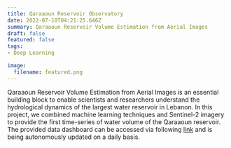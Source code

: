 ```yaml
---
title: Qaraaoun Reservoir Observatory
date: 2022-07-10T04:21:25.646Z
summary: Qaraaoun Reservoir Volume Estimation from Aerial Images
draft: false
featured: false
tags:
- Deep Learning

image:
  filename: featured.png
---
```

Qaraaoun Reservoir Volume Estimation from Aerial Images is an essential building block to enable scientists and researchers understand the hydrological dynamics of the largest water reservoir in Lebanon. In this project, we combined machine learning techniques and Sentinel-2 imagery to provide the first time-series of water volume of the Qaraaoun reservoir. The provided data dashboard can be accessed via following <a href="http://geoai.cnrs.edu.lb/qaraaoun" target="_blank">link</a> and is being autonomously updated on a daily basis.


